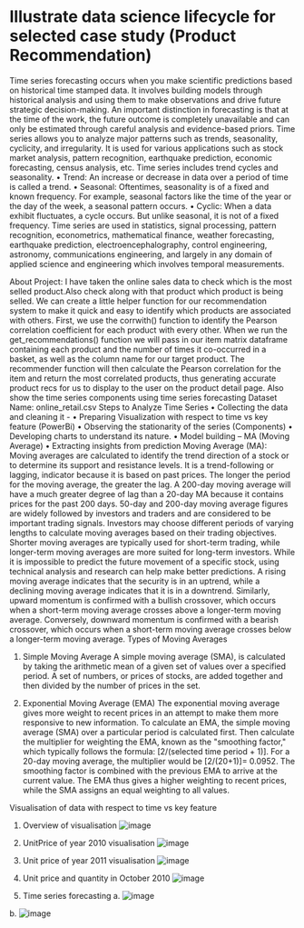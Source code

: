 # Illustrate data science lifecycle for selected case study (Product Recommendation)

Time series forecasting occurs when you make scientific predictions based on historical time stamped data. It involves building models through historical analysis and using them to make observations and drive future strategic decision-making. An important distinction in forecasting is that at the time of the work, the future outcome is completely unavailable and can only be estimated through careful analysis and evidence-based priors.
Time series allows you to analyze major patterns such as trends, seasonality, cyclicity, and irregularity. It is used for various applications such as stock market analysis, pattern recognition, earthquake prediction, economic forecasting, census analysis, etc.
Time series includes trend cycles and seasonality. 
•	Trend: An increase or decrease in data over a period of time is called a trend.
•	Seasonal: Oftentimes, seasonality is of a fixed and known frequency. For example, seasonal factors like the time of the year or the day of the week, a seasonal pattern occurs.
•	Cyclic: When a data exhibit fluctuates, a cycle occurs. But unlike seasonal, it is not of a fixed frequency.
Time series are used in statistics, signal processing, pattern recognition, econometrics, mathematical finance, weather forecasting, earthquake prediction, electroencephalography, control engineering, astronomy, communications engineering, and largely in any domain of applied science and engineering which involves temporal measurements.

About Project: I have taken the online sales data to check which is the most selled product.Also check along with that product which product is being selled. We can create a little helper function for our recommendation system to make it quick and easy to identify which products are associated with others. First, we use the corrwith() function to identify the Pearson correlation coefficient for each product with every other. When we run the get_recommendations() function we will pass in our item matrix dataframe containing each product and the number of times it co-occurred in a basket, as well as the column name for our target product. The recommender function will then calculate the Pearson correlation for the item and return the most correlated products, thus generating accurate product recs for us to display to the user on the product detail page. Also show the time series components using time series forecasting
Dataset Name: online_retail.csv
Steps to Analyze Time Series
•	Collecting the data and cleaning it - 
•	Preparing Visualization with respect to time vs key feature (PowerBi)
•	Observing the stationarity of the series (Components)
•	Developing charts to understand its nature.
•	Model building – MA (Moving Average)
•	Extracting insights from prediction 
Moving Average (MA):
Moving averages are calculated to identify the trend direction of a stock or to determine its support and resistance levels. It is a trend-following or lagging, indicator because it is based on past prices.
The longer the period for the moving average, the greater the lag. A 200-day moving average will have a much greater degree of lag than a 20-day MA because it contains prices for the past 200 days. 50-day and 200-day moving average figures are widely followed by investors and traders and are considered to be important trading signals.
Investors may choose different periods of varying lengths to calculate moving averages based on their trading objectives. Shorter moving averages are typically used for short-term trading, while longer-term moving averages are more suited for long-term investors.
While it is impossible to predict the future movement of a specific stock, using technical analysis and research can help make better predictions. A rising moving average indicates that the security is in an uptrend, while a declining moving average indicates that it is in a downtrend.
Similarly, upward momentum is confirmed with a bullish crossover, which occurs when a short-term moving average crosses above a longer-term moving average. Conversely, downward momentum is confirmed with a bearish crossover, which occurs when a short-term moving average crosses below a longer-term moving average.
Types of Moving Averages
1.	Simple Moving Average
A simple moving average (SMA), is calculated by taking the arithmetic mean of a given set of values over a specified period. A set of numbers, or prices of stocks, are added together and then divided by the number of prices in the set.
 
2.	Exponential Moving Average (EMA)
The exponential moving average gives more weight to recent prices in an attempt to make them more responsive to new information. To calculate an EMA, the simple moving average (SMA) over a particular period is calculated first.
Then calculate the multiplier for weighting the EMA, known as the "smoothing factor," which typically follows the formula: [2/(selected time period + 1)]. 
For a 20-day moving average, the multiplier would be [2/(20+1)]= 0.0952. The smoothing factor is combined with the previous EMA to arrive at the current value. The EMA thus gives a higher weighting to recent prices, while the SMA assigns an equal weighting to all values.
 
Visualisation of data with respect to time vs key feature
1.	Overview of visualisation
![image](https://github.com/Hinal0101/Product_Recommendation/assets/89678274/a4efcdad-2960-4178-b27a-98bfbd34bd1f)

2.	UnitPrice of year 2010 visualisation
![image](https://github.com/Hinal0101/Product_Recommendation/assets/89678274/02636d36-4943-4a9e-a0cb-afbc5df0f0f5)

3.	Unit price of year 2011 visualisation
![image](https://github.com/Hinal0101/Product_Recommendation/assets/89678274/373a2355-ffc3-4fd2-aedb-b3fa943c97e8)

4.	Unit price and quantity in October 2010
![image](https://github.com/Hinal0101/Product_Recommendation/assets/89678274/e7feba15-9c79-440e-9ece-5a4dc6fd0a76)

5.	Time series forecasting
a. 
![image](https://github.com/Hinal0101/Product_Recommendation/assets/89678274/9570baca-bcb6-4bee-ab80-66f94b639df0)

b.
![image](https://github.com/Hinal0101/Product_Recommendation/assets/89678274/b6577a5b-3108-4ba9-8f99-5ff7229243b4)

